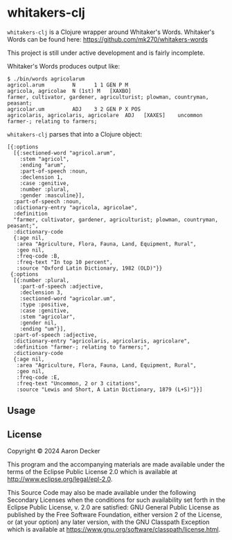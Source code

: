 # whitakers-clj

`whitakers-clj` is a Clojure wrapper around Whitaker's Words.
Whitaker's Words can be found here: https://github.com/mk270/whitakers-words

This project is still under active development and is fairly incomplete.

Whitaker's Words produces output like:
```
$ ./bin/words agricolarum
agricol.arum         N      1 1 GEN P M                 
agricola, agricolae  N (1st) M   [XAXBO]  
farmer, cultivator, gardener, agriculturist; plowman, countryman, peasant;
agricolar.um         ADJ    3 2 GEN P X POS             
agricolaris, agricolaris, agricolare  ADJ   [XAXES]    uncommon
farmer-; relating to farmers;
```

`whitakers-clj` parses that into a Clojure object:
```
[{:options
  [{:sectioned-word "agricol.arum",
    :stem "agricol",
    :ending "arum",
    :part-of-speech :noun,
    :declension 1,
    :case :genitive,
    :number :plural,
    :gender :masculine}],
  :part-of-speech :noun,
  :dictionary-entry "agricola, agricolae",
  :definition
  "farmer, cultivator, gardener, agriculturist; plowman, countryman, peasant;",
  :dictionary-code
  {:age nil,
   :area "Agriculture, Flora, Fauna, Land, Equipment, Rural",
   :geo nil,
   :freq-code :B,
   :freq-text "In top 10 percent",
   :source "Oxford Latin Dictionary, 1982 (OLD)"}}
 {:options
  [{:number :plural,
    :part-of-speech :adjective,
    :declension 3,
    :sectioned-word "agricolar.um",
    :type :positive,
    :case :genitive,
    :stem "agricolar",
    :gender nil,
    :ending "um"}],
  :part-of-speech :adjective,
  :dictionary-entry "agricolaris, agricolaris, agricolare",
  :definition "farmer-; relating to farmers;",
  :dictionary-code
  {:age nil,
   :area "Agriculture, Flora, Fauna, Land, Equipment, Rural",
   :geo nil,
   :freq-code :E,
   :freq-text "Uncommon, 2 or 3 citations",
   :source "Lewis and Short, A Latin Dictionary, 1879 (L+S)"}}]
```

## Usage



## License

Copyright © 2024 Aaron Decker

This program and the accompanying materials are made available under the
terms of the Eclipse Public License 2.0 which is available at
http://www.eclipse.org/legal/epl-2.0.

This Source Code may also be made available under the following Secondary
Licenses when the conditions for such availability set forth in the Eclipse
Public License, v. 2.0 are satisfied: GNU General Public License as published by
the Free Software Foundation, either version 2 of the License, or (at your
option) any later version, with the GNU Classpath Exception which is available
at https://www.gnu.org/software/classpath/license.html.
